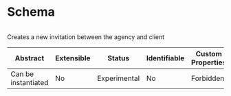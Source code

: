 
#  Schema

```
```

Creates a new invitation between the agency and client

| Abstract | Extensible | Status | Identifiable | Custom Properties | Additional Properties | Defined In |
|----------|------------|--------|--------------|-------------------|-----------------------|------------|
| Can be instantiated | No | Experimental | No | Forbidden | Permitted | [create-invitation.json](create-invitation.json) |
